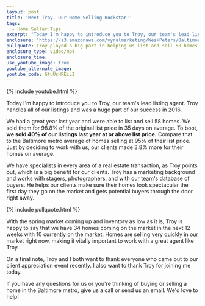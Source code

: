 ```yaml
---
layout: post
title: 'Meet Troy, Our Home Selling Rockstar!'
tags:
  - Home Seller Tips
excerpt: "Today I'm happy to introduce you to Troy, our team's lead listing agent. Troy handles all of our listings and was a huge part of our success in 2016."
enclosure: 'https://s3.amazonaws.com/vyralmarketing/Wes+Peters/Baltimore+Metro+Real+Estate-+Have+you+met+Troy%253F.mp4'
pullquote: Troy played a big part in helping us list and sell 58 homes last year.
enclosure_type: video/mp4
enclosure_time:
use_youtube_image: true
youtube_alternate_image:
youtube_code: GfuUsHREiLI
---
```



{% include youtube.html %}

Today I'm happy to introduce you to Troy, our team's lead listing agent. Troy handles all of our listings and was a huge part of our success in 2016.

We had a great year last year and were able to list and sell 58 homes. We sold them for 98.8% of the original list price in 35 days on average. To boot, **we sold 40% of our listings last year at or above list price.** Compare that to the Baltimore metro average of homes selling at 95% of their list price. Just by deciding to work with us, our clients made 3.8% more for their homes on average.

We have specialists in every area of a real estate transaction, as Troy points out, which is a big benefit for our clients. Troy has a marketing background and works with stagers, photographers, and with our team's database of buyers. He helps our clients make sure their homes look spectacular the first day they go on the market and gets potential buyers through the door right away.

{% include pullquote.html %}

With the spring market coming up and inventory as low as it is, Troy is happy to say that we have 34 homes coming on the market in the next 12 weeks with 10 currently on the market. Homes are selling very quickly in our market right now, making it vitally important to work with a great agent like Troy.

On a final note, Troy and I both want to thank everyone who came out to our client appreciation event recently. I also want to thank Troy for joining me today.

If you have any questions for us or you're thinking of buying or selling a home in the Baltimore metro, give us a call or send us an email. We'd love to help!